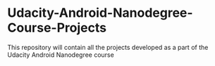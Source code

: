# Udacity-Android-Nanodegree-Course-Projects
This repository will contain all the projects developed as a part of the Udacity Android Nanodegree course
